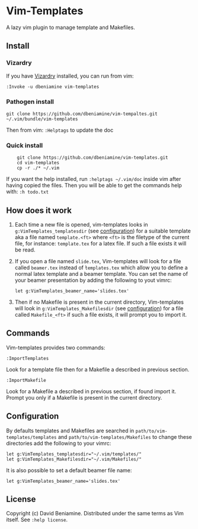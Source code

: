 # Vim-Templates

A lazy vim plugin to manage template and Makefiles.

## Install

### Vizardry

If you have [Vizardry](https://github.com/dbeniamine/vizardry) installed,
you can run from vim:

    :Invoke -u dbeniamine vim-templates

### Pathogen install

    git clone https://github.com/dbeniamine/vim-tempaltes.git ~/.vim/bundle/vim-templates

Then from vim: `:Helptags` to update the doc

### Quick install

        git clone https://github.com/dbeniamine/vim-templates.git
        cd vim-templates
        cp -r ./* ~/.vim


If you want the help installed, run `:helptags ~/.vim/doc` inside vim after
having copied the files.  Then you will be able to get the commands help with:
`:h todo.txt`

## How does it work


1.  Each time a new file is opened, vim-templates looks in
`g:VimTemplates_templatesdir` (see <a href="#configuration">configuration</a>) for a
suitable template aka a file named `template.<ft>` where `<ft>` is the
filetype of the current file, for instance: `template.tex` for a latex file.
If such a file exists it will be read.

2.  If you open a file named `slide.tex`, Vim-templates will look for a file
called `beamer.tex` instead of ̀`templates.tex` which allow you to define a
normal latex template and a beamer template. You can set the name of your
beamer presentation by adding the following to yout vimrc:
 
        let g:VimTemplates_beamer_name='slides.tex'

3.  Then if no Makefile is present in the current directory, Vim-templates
will look in `g:VimTemplates_Makefilesdir` (see
<a href="#configuration">configuration</a>) for a file called `Makefile_<ft>` if
such a file exists, it will prompt you to import it.

## Commands

Vim-templates provides two commands:

    :ImportTemplates

Look for a template file then for a Makefile a described in previous section.

    :ImportMakefile

Look for a Makefile a described in previous section, if found import it.
Prompt you only if a Makefile is present in the current directory.

## Configuration

By defaults templates and Makefiles are searched in
`path/to/vim-templates/templates` and `path/to/vim-templates/Makefiles` to
change these directories add the following to your vimrc:

    let g:VimTemplates_templatesdir="~/.vim/templates/"
    let g:VimTemplates_Makefilesdir="~/.vim/Makefiles/"

It is also possible to set a default beamer file name:

    let g:VimTemplates_beamer_name='slides.tex'

## License

Copyright (c) David Beniamine. Distributed under the same terms as Vim itself.
See `:help license`.
